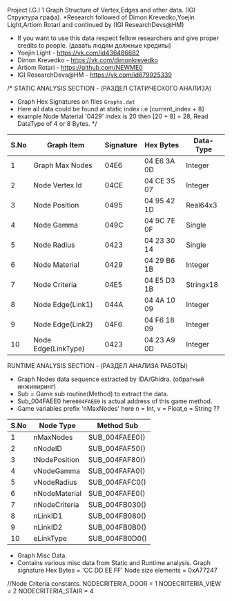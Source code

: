 Project I.G.I 1 Graph Structure of Vertex,Edges and other data. (IGI Структура графа). 
*Research followed of Dimon Krevedko,Yoejin Light,Artiom Rotari and continued by (IGI ResearchDevs@HM)
* If you want to use this data respect fellow researchers and give proper credits to people. (давать людям должные кредиты)
* Yoejin Light - https://vk.com/id436486682
* Dimon Krevedko - https://vk.com/dimonkrevedko
* Artiom Rotari - https://github.com/NEWME0
* IGI ResearchDevs@HM - https://vk.com/id679925339


/* STATIC ANALYSIS SECTION - (РАЗДЕЛ СТАТИЧЕСКОГО АНАЛИЗА)
* Graph Hex Signatures on files `Graphs.dat`
* Here all data could be found at static index i.e [current_index + 8] 
* example Node Material '0429' index is 20 then [20 + 8] = 28, Read DataType of 4 or 8 Bytes.
*/

| S.No | Graph Item          | Signature | Hex Bytes     | Data-Type |
|------|---------------------|-----------|---------------|-----------|
| 1    | Graph Max Nodes     | 04E6    | 04 E6 3A 0D | Integer   |
| 2    | Node Vertex Id      | 04CE    | 04 CE 35 07 | Integer   |
| 3    | Node Position       | 0495    | 04 95 42 1D | Real64x3  |
| 4    | Node Gamma          | 049C    | 04 9C 7E 0F | Single    |
| 5    | Node Radius         | 0423    | 04 23 30 14 | Single    |
| 6    | Node Material       | 0429    | 04 29 B6 1B | Integer   |
| 7    | Node Criteria       | 04E5    | 04 E5 D3 1B | Stringx18 |
| 8    | Node Edge(Link1)    | 044A    | 04 4A 10 09 | Integer   |
| 9    | Node Edge(Link2)    | 04F6    | 04 F6 18 09 | Integer   |
| 10   | Node Edge(LinkType) | 0423    | 04 23 A9 0D | Integer   |



RUNTIME ANALYSIS SECTION - (РАЗДЕЛ АНАЛИЗА РАБОТЫ)
* Graph Nodes data sequence extracted by IDA/Ghidra. (обратный инжиниринг)
* Sub = Game sub routine(Method) to extract the data.
* Sub_004FAEE0 here`004FAEE0` is actual address of this game method.
* Game variables prefix 'nMaxNodes' here n = Int, v = Float,e = String ??

| S.No | Node Type       | Method Sub     |
|------|-----------------|----------------|
| 1    | nMaxNodes     | SUB_004FAEE0() |
| 2    | nNodeID       | SUB_004FAF50() |
| 3    | tNodePosition | SUB_004FAF80() |
| 4    | vNodeGamma    | SUB_004FAFA0() |
| 5    | vNodeRadius   | SUB_004FAFC0() |
| 6    | nNodeMaterial | SUB_004FAFE0() |
| 7    | nNodeCriteria | SUB_004FB030() |
| 8    | nLinkID1      | SUB_004FB080() |
| 9    | nLinkID2      | SUB_004FB0B0() |
| 10   | eLinkType     | SUB_004FB0D0() |


- Graph Misc Data.
- Contains various misc data from Static and Runtime analysis.
Graph signature Hex Bytes = 'CC DD EE FF'
Node size elements = 0xA77247

//Node Criteria constants.
NODECRITERIA_DOOR = 1
NODECRITERIA_VIEW = 2
NODECRITERIA_STAIR = 4


